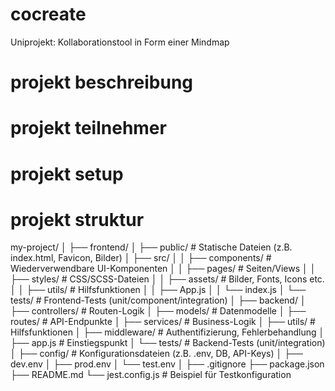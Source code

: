 # cocreate
Uniprojekt: Kollaborationstool in Form einer Mindmap

# projekt beschreibung


# projekt teilnehmer


# projekt setup


# projekt struktur
my-project/
│
├── frontend/
│   ├── public/               # Statische Dateien (z.B. index.html, Favicon, Bilder)
│   ├── src/
│   │   ├── components/       # Wiederverwendbare UI-Komponenten
│   │   ├── pages/            # Seiten/Views
│   │   ├── styles/           # CSS/SCSS-Dateien
│   │   ├── assets/           # Bilder, Fonts, Icons etc.
│   │   ├── utils/            # Hilfsfunktionen
│   │   ├── App.js
│   │   └── index.js
│   └── tests/                # Frontend-Tests (unit/component/integration)
│
├── backend/
│   ├── controllers/          # Routen-Logik
│   ├── models/               # Datenmodelle
│   ├── routes/               # API-Endpunkte
│   ├── services/             # Business-Logik
│   ├── utils/                # Hilfsfunktionen
│   ├── middleware/           # Authentifizierung, Fehlerbehandlung
│   ├── app.js                # Einstiegspunkt
│   └── tests/                # Backend-Tests (unit/integration)
│
├── config/                   # Konfigurationsdateien (z.B. .env, DB, API-Keys)
│   ├── dev.env
│   ├── prod.env
│   └── test.env
│
├── .gitignore
├── package.json
├── README.md
└── jest.config.js            # Beispiel für Testkonfiguration


